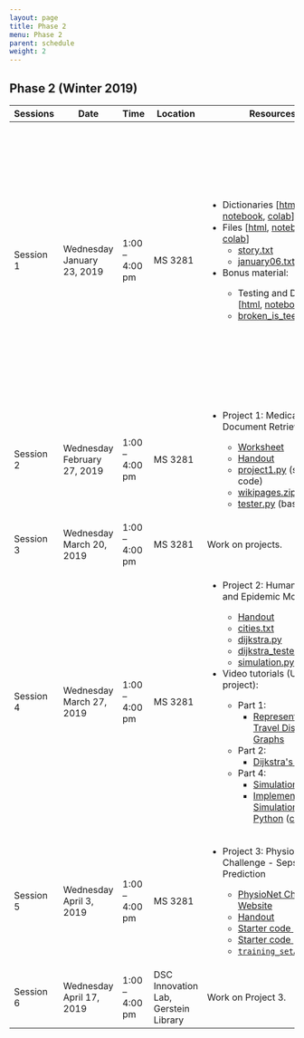 ```yaml
---
layout: page
title: Phase 2
menu: Phase 2
parent: schedule
weight: 2
---
```


## Phase 2 (Winter 2019)
<table>
  <thead>
    <tr>
      <th>Sessions</th>
      <th>Date</th>
      <th>Time</th>
      <th>Location</th>
      <th>Resources</th>
      <th>Homework</th>
    </tr>
  </thead>
  <tbody>
  <tr>
    <td>Session 1</td>
    <td>Wednesday January 23, 2019</td>
    <td>1:00 – 4:00 pm</td>
    <td>MS 3281</td>
    <td>
      <ul>
        <li>Dictionaries [<a href="examples/dictionaries.html">html</a>, <a href="notebooks/dictionaries.ipynb">notebook</a>, <a href="https://colab.research.google.com/github/C4M-UofT/C4M-UofT.github.io/blob/master/notebooks/dictionaries.ipynb">colab</a>]</li>
        <li>Files [<a href="examples/files.html">html</a>, <a href="notebooks/files.ipynb">notebook</a>, <a href="https://colab.research.google.com/github/C4M-UofT/C4M-UofT.github.io/blob/master/notebooks/files.ipynb">colab</a>] <ul><li><a href="examples/story.txt">story.txt</a></li> <li><a href="examples/january06.txt">january06.txt</a></li></ul></li>
        <li>Bonus material:</li>
          <ul>
            <li>Testing and Debugging [<a href="examples/testing_debugging.html">html</a>, <a href="notebooks/testing_debugging.ipynb">notebook</a>, <a href="https://colab.research.google.com/github/C4M-UofT/C4M-UofT.github.io/blob/master/notebooks/testing_debugging.ipynb">colab</a>]</li>
            <li><a href="examples/broken_is_teenager.pdf">broken_is_teenager.pdf</a></li>
          </ul>
      </ul>
    </td>
    <td>
      <li>Project 1 preparation exercises</li>
      <ul>
        <li>Exercise Set 1 on <a href="https://pcrs.teach.cs.toronto.edu/C4M-2018-09">PCRS</a></li>
        <li>Exercise Set 2:</li>
          <ul>
            <li>Part 1 on <a href="https://pcrs.teach.cs.toronto.edu/C4M-2018-09">PCRS</a></li>
            <li>Part 2 <a href="projects/project1/project1_exercise2_partb.pdf">handout</a> (submit on <a href="https://markus.teach.cs.toronto.edu/c4m-2018-09">MarkUs</a>)</li>
          </ul>
        <li>Exercise Set 3:</li>
          <ul>
            <li>Part 1 on <a href="https://pcrs.teach.cs.toronto.edu/C4M-2018-09">PCRS</a></li>
            <li>Part 2 <a href="projects/project1/project1_exercise3_partb.pdf">handout</a>, <a href="projects/project1/ex3_tester.py">tester.py</a>, and <a href="projects/project1/sym_data1.txt">sym_data1.txt</a> (submit on <a href="https://markus.teach.cs.toronto.edu/c4m-2018-09">MarkUs</a>)</li>
          </ul>
      </ul>
    </td>
  </tr>
  <tr>
    <td>Session 2</td>
    <td>Wednesday February 27, 2019</td>
    <td>1:00 – 4:00 pm</td>
    <td>MS 3281</td>
    <td>
      <ul>
        <li>Project 1: Medical Document Retrieval</li>
          <ul>
            <li><a href="projects/project1/project1_worksheet.pdf">Worksheet</a></li>
            <li><a href="projects/project1/C4MPhaseIIProject1.pdf">Handout</a></li>
            <li><a href="projects/project1/project1.py">project1.py</a> (starter code)</li>
            <li><a href="projects/project1/wikipages.zip">wikipages.zip</a> (data)</li>
            <li><a href="projects/project1/tester.py">tester.py</a> (basic tests)</li>
          </ul>
      </ul>
    </td>
    <td>
        Project 1 (Due: <b>March 24, 2019; 11:59 pm</b>)
        <ul>
          <li>Preparation Exercises on <a href="https://pcrs.teach.cs.toronto.edu/C4M-2018-09">PCRS</a></li>
          <li>Submit your code to <a href="https://markus.teach.cs.toronto.edu/c4m-2018-09">MarkUs</a></li>
        </ul>
  </td>
  </tr>
  <tr>
    <td>Session 3</td>
    <td>Wednesday March 20, 2019</td>
    <td>1:00 – 4:00 pm</td>
    <td>MS 3281</td>
    <td> Work on projects. </td>
    <td></td>
  </tr>
  <tr>
    <td>Session 4</td>
    <td>Wednesday March 27, 2019</td>
    <td>1:00 – 4:00 pm</td>
    <td>MS 3281</td>
    <td>
      <ul>
        <li>Project 2: Human Mobility and Epidemic Modelling</li>
        <ul>
          <li><a href="projects/project2/C4MPhaseIIProject2.pdf">Handout</a></li>
          <li><a href="projects/project2/cities.txt">cities.txt</a></li>
          <li><a href="projects/project2/dijkstra.py">dijkstra.py</a></li>
          <li><a href="projects/project2/dijkstra_tester.py">dijkstra_tester.py</a></li>
          <li><a href="projects/project2/simulation.py">simulation.py</a></li>
        </ul>
      <li>Video tutorials (Useful for project):</li>
        <ul>
          <li>Part 1: <ul><li><a href = "https://www.youtube.com/watch?v=NvzktOyLhdM">Representing Travel Distances in Graphs</a></li></ul></li>
          <li>Part 2: <ul><li><a href = "https://www.youtube.com/watch?v=O2EKA8yIw0E">Dijkstra's Algorithm</a></li></ul></li>
          <li>Part 4: <ul><li><a href = "https://www.youtube.com/watch?v=qugrJ8t3Wzg">Simulation Intro</a></li><li><a href = "https://www.youtube.com/watch?v=z8pO3wexTP0">Implementing a Simulation with Python</a> (<a href = "http://c4m.cdf.toronto.edu/summerphase/hw/simulation.py">code</a>)</li></ul></li>
        </ul>
      </ul>
    </td>
    <td>
        Project 2 (Due: <b>April 21, 2019; 11:59 pm</b>)
        <ul>
          <li>Part 1 on <a href="https://pcrs.teach.cs.toronto.edu/C4M-2018-09">PCRS</a> </li>
          <li>Part 2 on <a href="https://pcrs.teach.cs.toronto.edu/C4M-2018-09">PCRS</a>; on <a href="https://markus.teach.cs.toronto.edu/c4m-2018-09">MarkUs</a> </li>
          <li>Part 3 on <a href="https://pcrs.teach.cs.toronto.edu/C4M-2018-09">PCRS</a></li>
          <li>Part 4 on <a href="https://markus.teach.cs.toronto.edu/c4m-2018-09">MarkUs</a></li>
        </ul>
    </td>
  </tr>
  <tr>
    <td>Session 5</td>
    <td>Wednesday April 3, 2019</td>
    <td>1:00 – 4:00 pm</td>
    <td>MS 3281</td>
    <td>
      <ul>
        <li>Project 3: PhysioNet 2019 Challenge - Sepsis Prediction</li>
        <ul>
          <li><a href="https://physionet.org/challenge/2019/">PhysioNet Challenge Website</a></li>
          <li><a href="projects/physionet/physionet2019_handout.pdf">Handout</a></li>
          <li><a href="projects/physionet/physionet.ipynb">Starter code [ipynb]</a></li>
          <li><a href="https://colab.research.google.com/github/C4M-UofT/C4M-UofT.github.io/blob/master/projects/physionet/physionet.ipynb">Starter code [colab]</a></li>
          <li><a href="https://physionet.org/users/shared/challenge-2019/training_setA.zip"><code>training_setA.zip</code></a></li>
        </ul>
      </ul>
    </td>
    <td>
      <ul>
        <li>Project 3 (Due: <b>May 24, 2019; 11:59 pm</b>)</li>
        <ul>
          <li>Submit code and writeup to <a href="https://markus.teach.cs.toronto.edu/c4m-2018-09">MarkUs</a>.</li>
        </ul>
      </ul>
    </td>
  </tr>
  <tr>
    <td>Session 6</td>
    <td>Wednesday April 17, 2019</td>
    <td>1:00 – 4:00 pm</td>
    <td>DSC Innovation Lab, Gerstein Library</td>
    <td>Work on Project 3.</td>
    <td></td>
  </tr>
  </tbody>
</table>
